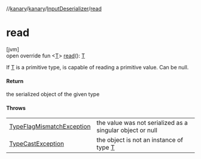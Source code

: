 //[kanary](../../../index.md)/[kanary](../index.md)/[InputDeserializer](index.md)/[read](read.md)

# read

[jvm]\
open override fun &lt;[T](read.md)&gt; [read](read.md)(): [T](read.md)

If [T](read.md) is a primitive type, is capable of reading a primitive value. Can be null.

#### Return

the serialized object of the given type

#### Throws

| | |
|---|---|
| [TypeFlagMismatchException](../-type-flag-mismatch-exception/index.md) | the value was not serialized as a singular object or null |
| [TypeCastException](https://kotlinlang.org/api/latest/jvm/stdlib/kotlin/-type-cast-exception/index.html) | the object is not an instance of type [T](read.md) |
